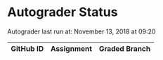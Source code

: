 # Autograder Status
Autograder last run at: November 13, 2018 at 09:20

| GitHub ID | Assignment | Graded Branch |
|-----------|------------|---------------|
